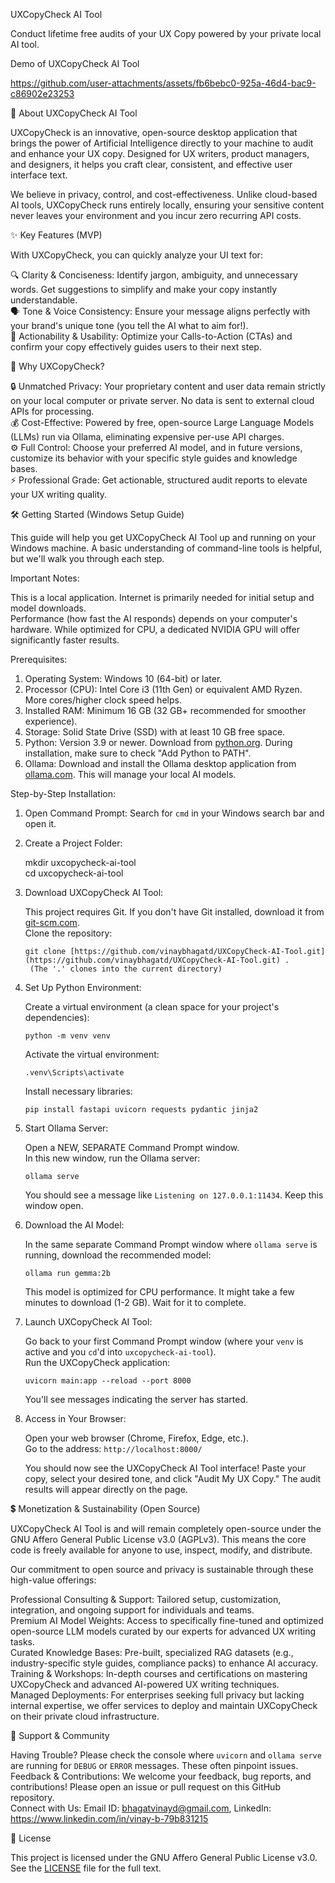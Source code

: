  UXCopyCheck AI Tool

Conduct lifetime free audits of your UX Copy powered by your private local AI tool.

Demo of UXCopyCheck AI Tool

https://github.com/user-attachments/assets/fb6bebc0-925a-46d4-bac9-c86902e23253


👋 About UXCopyCheck AI Tool

UXCopyCheck is an innovative, open-source desktop application that brings the power of Artificial Intelligence directly to your machine to audit and enhance your UX copy. Designed for UX writers, product managers, and designers, it helps you craft clear, consistent, and effective user interface text.

We believe in privacy, control, and cost-effectiveness. Unlike cloud-based AI tools, UXCopyCheck runs entirely locally, ensuring your sensitive content never leaves your environment and you incur zero recurring API costs.

 ✨ Key Features (MVP)

With UXCopyCheck, you can quickly analyze your UI text for:

 🔍 Clarity & Conciseness: Identify jargon, ambiguity, and unnecessary words. Get suggestions to simplify and make your copy instantly understandable.  
 🗣️ Tone & Voice Consistency: Ensure your message aligns perfectly with your brand's unique tone (you tell the AI what to aim for!).  
 🎯 Actionability & Usability: Optimize your Calls-to-Action (CTAs) and confirm your copy effectively guides users to their next step.

 🚀 Why UXCopyCheck?

 🔒 Unmatched Privacy: Your proprietary content and user data remain strictly on your local computer or private server. No data is sent to external cloud APIs for processing.  
 💰 Cost-Effective: Powered by free, open-source Large Language Models (LLMs) run via Ollama, eliminating expensive per-use API charges.  
 ⚙️ Full Control: Choose your preferred AI model, and in future versions, customize its behavior with your specific style guides and knowledge bases.  
 ⚡ Professional Grade: Get actionable, structured audit reports to elevate your UX writing quality.

 🛠️ Getting Started (Windows Setup Guide)

This guide will help you get UXCopyCheck AI Tool up and running on your Windows machine. A basic understanding of command-line tools is helpful, but we'll walk you through each step.

Important Notes:

 This is a local application. Internet is primarily needed for initial setup and model downloads.  
 Performance (how fast the AI responds) depends on your computer's hardware. While optimized for CPU, a dedicated NVIDIA GPU will offer significantly faster results.

 Prerequisites:

1.  Operating System: Windows 10 (64-bit) or later.  
2.  Processor (CPU): Intel Core i3 (11th Gen) or equivalent AMD Ryzen. More cores/higher clock speed helps.  
3.  Installed RAM: Minimum 16 GB (32 GB+ recommended for smoother experience).  
4.  Storage: Solid State Drive (SSD) with at least 10 GB free space.  
5.  Python: Version 3.9 or newer. Download from [python.org](https://www.python.org/downloads/windows/). During installation, make sure to check "Add Python to PATH".  
6.  Ollama: Download and install the Ollama desktop application from [ollama.com](https://ollama.com/downloads). This will manage your local AI models.

 Step-by-Step Installation:

1.  Open Command Prompt: Search for `cmd` in your Windows search bar and open it.

2.  Create a Project Folder:

      
    mkdir uxcopycheck-ai-tool  
    cd uxcopycheck-ai-tool  
    

3.  Download UXCopyCheck AI Tool:

     This project requires Git. If you don't have Git installed, download it from [git-scm.com](https://git-scm.com/download/win).  
     Clone the repository:

        git clone [https://github.com/vinaybhagatd/UXCopyCheck-AI-Tool.git](https://github.com/vinaybhagatd/UXCopyCheck-AI-Tool.git) .  
         (The '.' clones into the current directory)  
        

4.  Set Up Python Environment:

     Create a virtual environment (a clean space for your project's dependencies):

        python -m venv venv  
        

     Activate the virtual environment:

        .venv\Scripts\activate  
        

     Install necessary libraries:

        pip install fastapi uvicorn requests pydantic jinja2  
        

5.  Start Ollama Server:

     Open a NEW, SEPARATE Command Prompt window.  
     In this new window, run the Ollama server:

        ollama serve  
        

     You should see a message like `Listening on 127.0.0.1:11434`. Keep this window open.

6.  Download the AI Model:

     In the same separate Command Prompt window where `ollama serve` is running, download the recommended model:

        ollama run gemma:2b  
        

     This model is optimized for CPU performance. It might take a few minutes to download (1-2 GB). Wait for it to complete.

7.  Launch UXCopyCheck AI Tool:

     Go back to your first Command Prompt window (where your `venv` is active and you `cd`'d into `uxcopycheck-ai-tool`).  
     Run the UXCopyCheck application:

        uvicorn main:app --reload --port 8000  
        

     You'll see messages indicating the server has started.

8.  Access in Your Browser:

     Open your web browser (Chrome, Firefox, Edge, etc.).  
     Go to the address: `http://localhost:8000/`

    You should now see the UXCopyCheck AI Tool interface! Paste your copy, select your desired tone, and click "Audit My UX Copy." The audit results will appear directly on the page.

 💲 Monetization & Sustainability (Open Source)

UXCopyCheck AI Tool is and will remain completely open-source under the GNU Affero General Public License v3.0 (AGPLv3). This means the core code is freely available for anyone to use, inspect, modify, and distribute.

Our commitment to open source and privacy is sustainable through these high-value offerings:

 Professional Consulting & Support: Tailored setup, customization, integration, and ongoing support for individuals and teams.  
 Premium AI Model Weights: Access to specifically fine-tuned and optimized open-source LLM models curated by our experts for advanced UX writing tasks.  
 Curated Knowledge Bases: Pre-built, specialized RAG datasets (e.g., industry-specific style guides, compliance packs) to enhance AI accuracy.  
 Training & Workshops: In-depth courses and certifications on mastering UXCopyCheck and advanced AI-powered UX writing techniques.  
 Managed Deployments: For enterprises seeking full privacy but lacking internal expertise, we offer services to deploy and maintain UXCopyCheck on their private cloud infrastructure.

 🤝 Support & Community

 Having Trouble? Please check the console where `uvicorn` and `ollama serve` are running for `DEBUG` or `ERROR` messages. These often pinpoint issues.  
 Feedback & Contributions: We welcome your feedback, bug reports, and contributions! Please open an issue or pull request on this GitHub repository.  
 Connect with Us: Email ID: bhagatvinayd@gmail.com, LinkedIn: https://www.linkedin.com/in/vinay-b-79b831215

 📜 License

This project is licensed under the GNU Affero General Public License v3.0. See the [LICENSE](LICENSE) file for the full text.  
